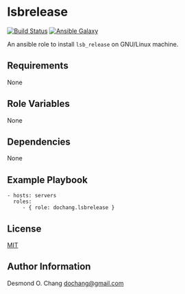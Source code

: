 lsbrelease
==========

[![Build Status](https://travis-ci.org/dochang/ansible-role-lsbrelease.svg?branch=master)](https://travis-ci.org/dochang/ansible-role-lsbrelease)
[![Ansible Galaxy](https://img.shields.io/badge/galaxy-dochang.lsbrelease-blue.svg)](https://galaxy.ansible.com/dochang/lsbrelease/)

An ansible role to install `lsb_release` on GNU/Linux machine.

Requirements
------------

None

Role Variables
--------------

None

Dependencies
------------

None

Example Playbook
----------------

    - hosts: servers
      roles:
         - { role: dochang.lsbrelease }

License
-------

[MIT](https://dochang.mit-license.org/)

Author Information
------------------

Desmond O. Chang <dochang@gmail.com>

